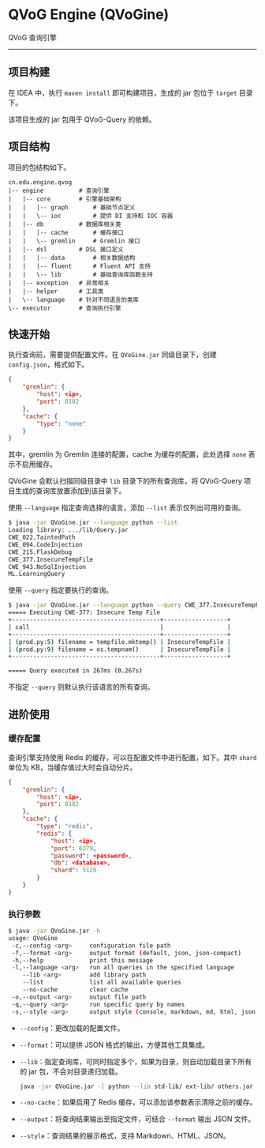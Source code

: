 # QVoG Engine (QVoGine)

QVoG 查询引擎

---

## 项目构建

在 IDEA 中，执行 `maven install` 即可构建项目，生成的 jar 包位于 `target` 目录下。

该项目生成的 jar 包用于 QVoG-Query 的依赖。

## 项目结构

项目的包结构如下。

```
cn.edu.engine.qvog
|-- engine          # 查询引擎
|   |-- core        # 引擎基础架构
|   |   |-- graph       # 基础节点定义
|   |   \-- ioc         # 提供 DI 支持和 IOC 容器
|   |-- db          # 数据库相关类  
|   |   |-- cache       # 缓存接口 
|   |   \-- gremlin     # Gremlin 接口
|   |-- dsl         # DSL 接口定义
|   |   |-- data        # 相关数据结构
|   |   |-- fluent      # Fluent API 支持
|   |   \-- lib         # 基础查询库函数支持
|   |-- exception   # 异常相关
|   |-- helper      # 工具类
|   \-- language    # 针对不同语言的类库
\-- executor        # 查询执行引擎
```

## 快速开始

执行查询前，需要提供配置文件。在 `QVoGine.jar` 同级目录下，创建 `config.json`，格式如下。

```json
{
    "gremlin": {
        "host": <ip>,
        "port": 8182
    },
    "cache": {
        "type": "none"
    }
}
```

其中，gremlin 为 Gremlin 连接的配置，cache 为缓存的配置，此处选择 `none` 表示不启用缓存。

QVoGine 会默认扫描同级目录中 `lib` 目录下的所有查询库，将 QVoG-Query
项目生成的查询库放置添加到该目录下。

使用 `--language` 指定查询选择的语言，添加 `--list` 表示仅列出可用的查询。

```bash
$ java -jar QVoGine.jar --language python --list
Loading library: .../lib/Query.jar
CWE_022.TaintedPath
CWE_094.CodeInjection
CWE_215.FlaskDebug
CWE_377.InsecureTempFile
CWE_943.NoSqlInjection
ML.LearningQuery
```

使用 `--query` 指定要执行的查询。

```bash
$ java -jar QVoGine.jar --language python --query CWE_377.InsecureTempFile
===== Executing CWE-377: Insecure Temp File
+------------------------------------------+------------------+
| call                                     |                  |
+------------------------------------------+------------------+
| (prod.py:5) filename = tempfile.mktemp() | InsecureTempFile |
| (prod.py:9) filename = os.tempnam()      | InsecureTempFile |
+------------------------------------------+------------------+

===== Query executed in 267ms (0.267s)
```

不指定 `--query` 则默认执行该语言的所有查询。

## 进阶使用

### 缓存配置

查询引擎支持使用 Redis 的缓存，可以在配置文件中进行配置，如下。其中 `shard` 单位为 KB，当缓存值过大时会自动分片。

```json
{
    "gremlin": {
        "host": <ip>,
        "port": 8182
    },
    "cache": {
        "type": "redis",
        "redis": {
            "host": <ip>,
            "port": 6379,
            "password": <password>,
            "db": <database>,
            "shard": 5120
        }
    }
}
```

### 执行参数

```bash
$ java -jar QVoGine.jar -h
usage: QVoGine
 -c,--config <arg>     configuration file path
 -f,--format <arg>     output format (default, json, json-compact)
 -h,--help             print this message
 -l,--language <arg>   run all queries in the specified language
    --lib <arg>        add library path
    --list             list all available queries
    --no-cache         clear cache
 -o,--output <arg>     output file path
 -q,--query <arg>      run specific query by names
 -s,--style <arg>      output style (console, markdown, md, html, json, json-compact)
```

- `--config`：更改加载的配置文件。

- `--format`：可以提供 JSON 格式的输出，方便其他工具集成。

- `--lib`：指定查询库，可同时指定多个，如果为目录，则自动加载目录下所有的 jar 包，不会对目录递归加载。

  ```bash
  java -jar QVoGine.jar -l python --lib std-lib/ ext-lib/ others.jar
  ```

- `--no-cache`：如果启用了 Redis 缓存，可以添加该参数表示清除之前的缓存。

- `--output`：将查询结果输出至指定文件，可结合 `--format` 输出 JSON 文件。

- `--style`：查询结果的展示格式，支持 Markdown、HTML、JSON。
